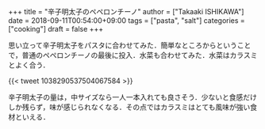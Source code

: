 +++
title = "辛子明太子のペペロンチーノ"
author = ["Takaaki ISHIKAWA"]
date = 2018-09-11T00:54:00+09:00
tags = ["pasta", "salt"]
categories = ["cooking"]
draft = false
+++

思い立って辛子明太子をパスタに合わせてみた．簡単なところからということで，普通のペペロンチーノの最後に投入．水菜も合わせてみた．水菜はカラスミとよく合う．

{{< tweet 1038290537504067584 >}}

辛子明太子の量は，中サイズなら一人一本入れても良さそう．少ないと食感だけしか残らず，味が感じられなくなる．その点ではカラスミはとても風味が強い食材といえる．
